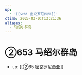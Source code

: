 ```yaml
---
up:
  - "[[②65 密克罗尼西亚]]"
ctime: 2025-03-01T13:21:36
aliases:
  - 马绍尔群岛
---
```


# ②653 马绍尔群岛

- up: [[②65 密克罗尼西亚]]
